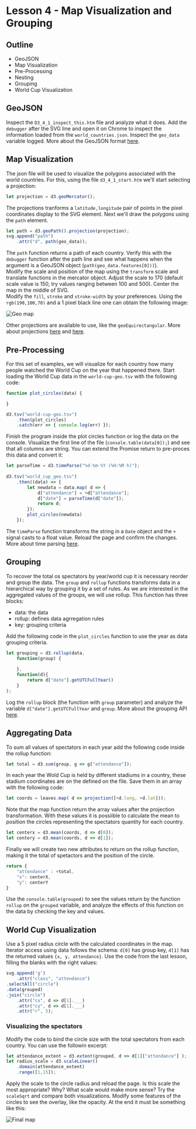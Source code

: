 # Lesson 4 - Map Visualization and Grouping

## Outline
* GeoJSON
* Map Visualization
* Pre-Processing
* Nesting
* Grouping
* World Cup Visualization

## GeoJSON
Inspect the `D3_4_1_inspect_this.htm` file and analyze what it does. Add the `debugger` after the SVG line and open it on Chrome to inspect the information loaded from the `world_countries.json`. Inspect the `geo_data` variable logged. More about the GeoJSON format [here](https://mygeodata.cloud/converter).

## Map Visualization
The json file will be used to visualize the polygons associated with the world countries. For this, using the file `d3_4_1_start.htm` we'll start selecting a projection:
``` javascript
let projection = d3.geoMercator();
```

The projections tranforms a `latitude,longitude` pair of points in the pixel coordinates display to the SVG element. Next we'll draw the polygons using the `path` element.

``` javascript
let path = d3.geoPath().projection(projection);
svg.append("path")
  	.attr("d", path(geo_data));
```
The `path` function returns a path of each country. Verify this with the `debugger` function after the path line and see what happens when the argument is a GeoJSON object (`path(geo_data.features[0]))`).  
Modify the scale and position of the map using the `transform` scale and translate functions in the mercator object. Adjust the scale to 170 (default scale value is 150, try values ranging between 100 and 500). Center the map in the middle of SVG.  
Modify the `fill`, `stroke` and `stroke-width` by your preferences. Using the `rgb(190,100,70)` and a 1 pixel black line one can obtain the following image:

![Geo map](./geo_vis.jpg)

Other projections are available to use, like the `geoEquirectangular`. More about projections [here](https://github.com/d3/d3-geo) and [here](https://d3indepth.com/geographic/).

## Pre-Processing
For this set of examples, we will visualize for each country how many people watched the World Cup on the year that happened there. Start loading the World Cup data in the `world-cup-geo.tsv` with the following code:

``` javascript
function plot_circles(data) {

}

d3.tsv("world-cup-geo.tsv")
	.then(plot_circles)
	.catch(err => { console.log(err) });
```

Finish the program inside the plot circles function or log the data on the console. Visualize the first line of the file (`console.table(data[0]);`) and see that all columns are string. You can extend the Promise return to pre-proces this data and convert it:

``` javascript
let parseTime = d3.timeParse("%d-%m-%Y (%H:%M h)");
            	
d3.tsv("world_cup_geo.tsv")
	.then((data) => {
		let newdata = data.map( d => {
			d["attendance"] = +d["attendance"];
			d["date"] = parseTime(d["date"]);
			return d;
		});
		plot_circles(newdata)
 	});
```

The `timeParse` function transforms the string in a `Date` object and the `+` signal casts to a float value. Reload the page and confirm the changes. More about time parsing [here](https://github.com/d3/d3-time-format/blob/master/README.md#locale_format).

## Grouping
To recover the total os spectators by year/world cup it is necessary reorder and group the data. The `group` and `rollup` functions transforms data in a hierarchical way by grouping it by a set of rules. As we are interested in the aggregated values of the groups, we will use rollup. This function has three blocks:

* data: the data
* rollup: defines data agrregation rules
* key: grouping criteria

Add the following code in the `plot_circles` function to use the year as data grouping criteria.
``` javascript
let grouping = d3.rollup(data, 
    function(group) {
        
    },
    function(d){
        return d["date"].getUTCFullYear()
    }
);
```
Log the `rollup` block (the function with `group` parameter) and analyze the variable `d["date"].getUTCFullYear` and `group`. More about the grouping API [here](https://observablehq.com/@d3/d3v6-migration-guide#group).

## Aggregating Data
To sum all values of spectators in each year add the following code inside the rollup function:
``` javascript 
let total = d3.sum(group, g => g["attendance"]);
```
In each year the Wold Cup is held by different stadiums in a country, these stadium coordinates are on the defined on the file. Save them in an array with the following code:
``` javascript
let coords = leaves.map( d => projection([+d.long, +d.lat]));
```
Note that the map function return the array values after the projection transformation. With these values it is possiible to calculate the mean to position the circles representing the spectators quantity for each country.
``` javascript
let centerx = d3.mean(coords, d => d[0]);
let centery = d3.mean(coords, d => d[1]);
```
Finally we will create two new attributes to return on the rollup function, making it the total of spetactors and the position of the circle.
``` javascript
return { 
	"attendance" : +total,
	"x": centerX,
	"y": centerY
}
```
Use the `console.table(grouped)` to see the values return by the function `rollup` on the `grouped` variable, and analyze the effects of this function on the data by checking the key and values.

## World Cup Visualization
Use a 5 pixel radius circle with the calculated coordinates in the map. Iterator access using data follows the schema: `d[0]` has group key, `d[1]` has the returned values `{x, y, attendance}`. Use the code from the last lesson, filling the blanks with the right values:
``` javascript
svg.append('g')
    .attr("class", "attendance")
.selectAll("circle")
.data(grouped)
.join("circle")
    .attr("cx", d => d[1].___)
    .attr("cy", d => d[1].___)
    .attr("r", 5); 
```
### Visualizing the spectators 
Modify the code to bind the circle size with the total spectators from each country. You can use the followin excerpt:
``` javascript
let attendance_extent = d3.extent(grouped, d => d[1]["attendance"] );
let radius_scale = d3.scaleLinear()
	.domain(attendance_extent)
	.range([1,15]);
```
Apply the scale to the circle radius and reload the page. Is this scale the most appropriate? Why? What scale would make more sense? Try the `scaleSqrt` and compare both visualizations. Modify some features of the circles to see the overlay, like the opacity. At the end it must be something like this:

![Final map](./finalmap.jpg)
